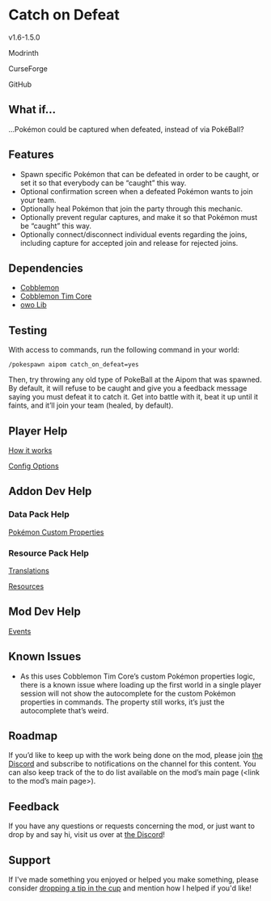 # Catch on Defeat

v1.6-1.5.0

Modrinth

CurseForge

GitHub

## What if…

…Pokémon could be captured when defeated, instead of via PokéBall?

## Features

- Spawn specific Pokémon that can be defeated in order to be caught, or set it so that everybody can be “caught” this way.
- Optional confirmation screen when a defeated Pokémon wants to join your team.
- Optionally heal Pokémon that join the party through this mechanic.
- Optionally prevent regular captures, and make it so that Pokémon must be “caught” this way.
- Optionally connect/disconnect individual events regarding the joins, including capture for accepted join and release for rejected joins.

## Dependencies

- [Cobblemon](https://www.notion.so/Cobblemon-22157e0d4afd80a49896c70a775a3c7f?pvs=21)
- [Cobblemon Tim Core](https://www.notion.so/Tim-Core-22057e0d4afd809b9c02e78f26805376?pvs=21)
- [owo Lib](https://modrinth.com/mod/owo-lib)

## Testing

With access to commands, run the following command in your world:

`/pokespawn aipom catch_on_defeat=yes`

Then, try throwing any old type of PokeBall at the Aipom that was spawned. By default, it will refuse to be caught and give you a feedback message saying you must defeat it to catch it. Get into battle with it, beat it up until it faints, and it’ll join your team (healed, by default).

## Player Help

[How it works](https://www.notion.so/How-it-works-24557e0d4afd803696f7e293cdafed86?pvs=21)

[Config Options](https://www.notion.so/Config-Options-24557e0d4afd80fb97abd56636c27a86?pvs=21)

## Addon Dev Help

### Data Pack Help

[Pokémon Custom Properties](https://www.notion.so/Pok-mon-Custom-Properties-24557e0d4afd80908ee2f95089348671?pvs=21)

### Resource Pack Help

[Translations](https://www.notion.so/Translations-24557e0d4afd8032a3ffeac565e8fe51?pvs=21)

[Resources](https://www.notion.so/Resources-24557e0d4afd80fc8deacff74fef78ea?pvs=21)

## Mod Dev Help

[Events](https://www.notion.so/Events-24557e0d4afd8007bd1ecfb6d17704bb?pvs=21)

## Known Issues

- As this uses Cobblemon Tim Core’s custom Pokémon properties logic, there is a known issue where loading up the first world in a single player session will not show the autocomplete for the custom Pokémon properties in commands. The property still works, it’s just the autocomplete that’s weird.

## Roadmap

If you’d like to keep up with the work being done on the mod, please join [the Discord](https://discord.com/invite/WKAR27SdSv) and subscribe to notifications on the channel for this content. You can also keep track of the to do list available on the mod’s main page (<link to the mod’s main page>).

## Feedback

If you have any questions or requests concerning the mod, or just want to drop by and say hi, visit us over at [the Discord](https://discord.com/invite/WKAR27SdSv)!

## Support

If I've made something you enjoyed or helped you make something, please consider [dropping a tip in the cup](https://ko-fi.com/timsminecraftmods) and mention how I helped if you'd like!